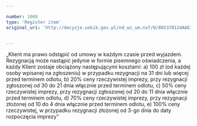 ```yaml
---

number: 1068
type: 'Register item'
original_uri: 'http://decyzje.uokik.gov.pl/nd_wz_um.nsf/0/805370124AAE327FC12572DD003297D8?OpenDocument'


---
```


„Klient ma prawo odstąpić od umowy w każdym czasie przed wyjazdem. Rezygnacją może nastąpić jedynie w formie pisemnego oświadczenia, a każdy Klient zostaje obciążony następującymi kosztami: a) 100 zł (od każdej osoby wpisanej na zgłoszeniu) w przypadku rezygnacji na 31 dni lub więcej przed terminem odlotu, b) 20% ceny rzeczywistej imprezy, przy rezygnacji zgłoszonej od 30 do 21 dnia włącznie przed terminem odlotu, c) 50% ceny rzeczywistej imprezy, przy rezygnacji zgłoszonej od 20 do 11 dnia włącznie przed terminem odlotu, d) 70% ceny rzeczywistej imprezy, przy rezygnacji złożonej od 10 do 4 dnia włącznie przed terminem odlotu, e) 100% ceny rzeczywistej, w przypadku rezygnacji złożonej od 3-go dnia do daty rozpoczęcia imprezy”
